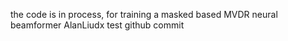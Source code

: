 the code is in process, for training a masked based MVDR neural beamformer
AlanLiudx test github commit
